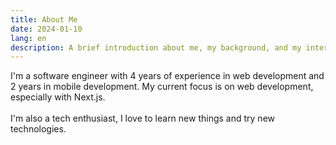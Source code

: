 ```yaml
---
title: About Me
date: 2024-01-10
lang: en
description: A brief introduction about me, my background, and my interests.
---
```


I'm a software engineer with 4 years of experience in web development and 2 years in mobile
development. My current focus is on web development, especially with Next.js.
\
\
I'm also a tech enthusiast, I love to learn new things and try new technologies.

